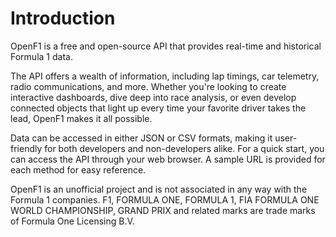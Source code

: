 # Introduction

OpenF1 is a free and open-source API that provides real-time and historical <span style="white-space: nowrap;">Formula 1</span> data.

The API offers a wealth of information, including lap timings, car telemetry, radio communications, and more. Whether you're looking to create interactive dashboards, dive deep into race analysis, or even develop connected objects that light up every time your favorite driver takes the lead, OpenF1 makes it all possible.

Data can be accessed in either JSON or CSV formats, making it user-friendly for both developers and non-developers alike.
For a quick start, you can access the API through your web browser. A sample URL is provided for each method for easy reference.

<aside class="notice">
OpenF1 is an unofficial project and is not associated in any way with the Formula 1 companies. F1, FORMULA ONE, FORMULA 1, FIA FORMULA ONE WORLD CHAMPIONSHIP, GRAND PRIX and related marks are trade marks of Formula One Licensing B.V.
</aside>
